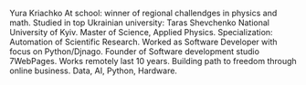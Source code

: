 Yura Kriachko
At school: winner of regional challendges in physics and math.
Studied in top Ukrainian university: Taras Shevchenko National University of Kyiv. Master of Science, Applied Physics. Specialization: Automation of Scientific Research.
Worked as Software Developer with focus on Python/Djnago. Founder of Software development studio 7WebPages. Works remotely last 10 years.
Building path to freedom through online business. Data, AI, Python, Hardware.
